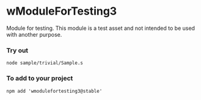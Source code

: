 # wModuleForTesting3

Module for testing. This module is a test asset and not intended to be used with another purpose.

### Try out
```
node sample/trivial/Sample.s
```

### To add to your project
```
npm add 'wmodulefortesting3@stable'
```

